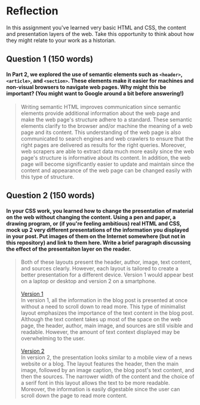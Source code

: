 # Reflection

In this assignment you've learned very basic HTML and CSS, the content and presentation layers of the web. Take this opportunity to think about how they might relate to your work as a historian. 

## Question 1 (150 words)
#### In Part 2, we explored the use of semantic elements such as `<header>`, `<article>`, and `<section>`. These elements make it easier for machines and non-visual browsers to navigate web pages. Why might this be important? (You might want to Google around a bit before answering!)

> Writing semantic HTML improves communication since semantic elements provide additional information about the web page and make the web page's structure adhere to a standard. These semantic elements clarify to the browser and/or machine the meaning of a web page and its content. This understanding of the web page is also communicated to search engines and web crawlers to ensure that the right pages are delivered as results for the right queries. Moreover, web scrapers are able to extract data much more easily since the web page's structure is informative about its content. In addition, the web page will become significantly easier to update and maintain since the content and appearance of the web page can be changed easily with this type of structure.

## Question 2 (150 words)
#### In your CSS work, you learned how to change the presentation of material on the web without changing the content. Using a pen and paper, a drawing program, or (if you're feeling ambitious) real HTML and CSS, mock up 2 very different presentations of the information you displayed in your post. Put images of them on the Internet somewhere (but not in this repository) and link to them here. Write a brief paragraph discussing the effect of the presentaiton layer on the reader.

> Both of these layouts present the header, author, image, text content, and sources clearly. However, each layout is tailored to create a better presentation for a different     device. Version 1 would appear best on a laptop or desktop and version 2 on a smartphone.<br/><br/>
  [Version 1](version1.png)<br/>
  In version 1, all the information in the blog post is presented at once without a need to scroll down to read more. This type of minimalist layout emphasizes the importance of the text content in the blog post. Although the text content takes up most of the space on the web page, the header, author, main image, and sources are still visible and readable. However, the amount of text context displayed may be overwhelming to the user.<br/><br/>
  [Version 2](version2.png)<br/>
  In version 2, the presentation looks similar to a mobile view of a news website or a blog. The layout features the header, then the main image, followed by an image caption, the blog post's text content, and then the sources. The narrower width of the content and the choice of a serif font in this layout allows the text to be more readable. Moreover, the information is easily digestable since the user can scroll down the page to read more content.